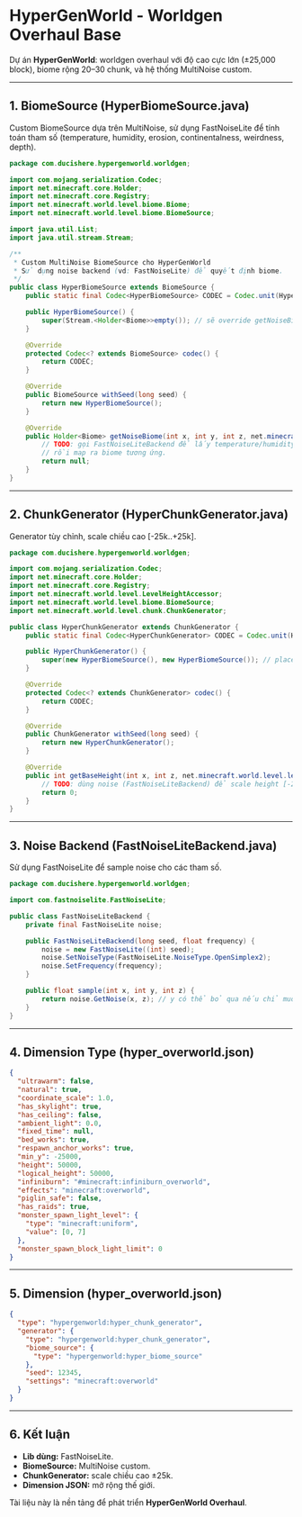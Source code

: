 
# HyperGenWorld - Worldgen Overhaul Base

Dự án **HyperGenWorld**: worldgen overhaul với độ cao cực lớn (±25,000 block), biome rộng 20–30 chunk, và hệ thống MultiNoise custom.

---

## 1. BiomeSource (HyperBiomeSource.java)

Custom BiomeSource dựa trên MultiNoise, sử dụng FastNoiseLite để tính toán tham số (temperature, humidity, erosion, continentalness, weirdness, depth).

```java
package com.ducishere.hypergenworld.worldgen;

import com.mojang.serialization.Codec;
import net.minecraft.core.Holder;
import net.minecraft.core.Registry;
import net.minecraft.world.level.biome.Biome;
import net.minecraft.world.level.biome.BiomeSource;

import java.util.List;
import java.util.stream.Stream;

/**
 * Custom MultiNoise BiomeSource cho HyperGenWorld
 * Sử dụng noise backend (vd: FastNoiseLite) để quyết định biome.
 */
public class HyperBiomeSource extends BiomeSource {
    public static final Codec<HyperBiomeSource> CODEC = Codec.unit(HyperBiomeSource::new);

    public HyperBiomeSource() {
        super(Stream.<Holder<Biome>>empty()); // sẽ override getNoiseBiome
    }

    @Override
    protected Codec<? extends BiomeSource> codec() {
        return CODEC;
    }

    @Override
    public BiomeSource withSeed(long seed) {
        return new HyperBiomeSource();
    }

    @Override
    public Holder<Biome> getNoiseBiome(int x, int y, int z, net.minecraft.world.level.biome.Climate.Sampler sampler) {
        // TODO: gọi FastNoiseLiteBackend để lấy temperature/humidity/erosion...
        // rồi map ra biome tương ứng.
        return null;
    }
}
```

---

## 2. ChunkGenerator (HyperChunkGenerator.java)

Generator tùy chỉnh, scale chiều cao [-25k..+25k].

```java
package com.ducishere.hypergenworld.worldgen;

import com.mojang.serialization.Codec;
import net.minecraft.core.Holder;
import net.minecraft.core.Registry;
import net.minecraft.world.level.LevelHeightAccessor;
import net.minecraft.world.level.biome.BiomeSource;
import net.minecraft.world.level.chunk.ChunkGenerator;

public class HyperChunkGenerator extends ChunkGenerator {
    public static final Codec<HyperChunkGenerator> CODEC = Codec.unit(HyperChunkGenerator::new);

    public HyperChunkGenerator() {
        super(new HyperBiomeSource(), new HyperBiomeSource()); // placeholder
    }

    @Override
    protected Codec<? extends ChunkGenerator> codec() {
        return CODEC;
    }

    @Override
    public ChunkGenerator withSeed(long seed) {
        return new HyperChunkGenerator();
    }

    @Override
    public int getBaseHeight(int x, int z, net.minecraft.world.level.levelgen.Heightmap.Types type, LevelHeightAccessor world) {
        // TODO: dùng noise (FastNoiseLiteBackend) để scale height [-25000..25000]
        return 0;
    }
}
```

---

## 3. Noise Backend (FastNoiseLiteBackend.java)

Sử dụng FastNoiseLite để sample noise cho các tham số.

```java
package com.ducishere.hypergenworld.worldgen;

import com.fastnoiselite.FastNoiseLite;

public class FastNoiseLiteBackend {
    private final FastNoiseLite noise;

    public FastNoiseLiteBackend(long seed, float frequency) {
        noise = new FastNoiseLite((int) seed);
        noise.SetNoiseType(FastNoiseLite.NoiseType.OpenSimplex2);
        noise.SetFrequency(frequency);
    }

    public float sample(int x, int y, int z) {
        return noise.GetNoise(x, z); // y có thể bỏ qua nếu chỉ muốn 2D biome
    }
}
```

---

## 4. Dimension Type (hyper_overworld.json)

```json
{
  "ultrawarm": false,
  "natural": true,
  "coordinate_scale": 1.0,
  "has_skylight": true,
  "has_ceiling": false,
  "ambient_light": 0.0,
  "fixed_time": null,
  "bed_works": true,
  "respawn_anchor_works": true,
  "min_y": -25000,
  "height": 50000,
  "logical_height": 50000,
  "infiniburn": "#minecraft:infiniburn_overworld",
  "effects": "minecraft:overworld",
  "piglin_safe": false,
  "has_raids": true,
  "monster_spawn_light_level": {
    "type": "minecraft:uniform",
    "value": [0, 7]
  },
  "monster_spawn_block_light_limit": 0
}
```

---

## 5. Dimension (hyper_overworld.json)

```json
{
  "type": "hypergenworld:hyper_chunk_generator",
  "generator": {
    "type": "hypergenworld:hyper_chunk_generator",
    "biome_source": {
      "type": "hypergenworld:hyper_biome_source"
    },
    "seed": 12345,
    "settings": "minecraft:overworld"
  }
}
```

---

## 6. Kết luận

- **Lib dùng:** FastNoiseLite.  
- **BiomeSource:** MultiNoise custom.  
- **ChunkGenerator:** scale chiều cao ±25k.  
- **Dimension JSON:** mở rộng thế giới.  

Tài liệu này là nền tảng để phát triển **HyperGenWorld Overhaul**.
